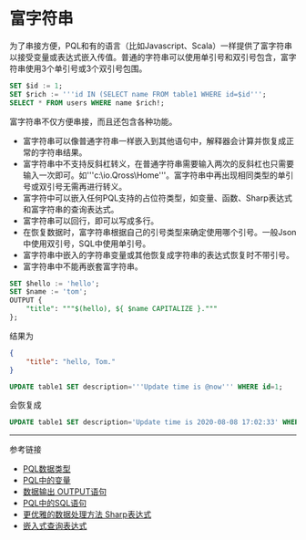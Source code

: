 # 富字符串
为了串接方便，PQL和有的语言（比如Javascript、Scala）一样提供了富字符串以接受变量或表达式嵌入传值。普通的字符串可以使用单引号和双引号包含，富字符串使用3个单引号或3个双引号包围。
```sql
SET $id := 1;
SET $rich := '''id IN (SELECT name FROM table1 WHERE id=$id''';
SELECT * FROM users WHERE name $rich!;
```

富字符串不仅方便串接，而且还包含各种功能。
* 富字符串可以像普通字符串一样嵌入到其他语句中，解释器会计算并恢复成正常的字符串结果。
* 富字符串中不支持反斜杠转义，在普通字符串需要输入两次的反斜杠也只需要输入一次即可。如'''c:\io.Qross\Home'''。富字符串中再出现相同类型的单引号或双引号无需再进行转义。
* 富字符中可以嵌入任何PQL支持的占位符类型，如变量、函数、Sharp表达式和富字符串的查询表达式。
* 富字符串可以回行，即可以写成多行。
* 在恢复数据时，富字符串根据自己的引号类型来确定使用哪个引号。一般Json中使用双引号，SQL中使用单引号。
* 富字符串中嵌入的字符串变量或其他恢复成字符串的表达式恢复时不带引号。
* 富字符串中不能再嵌套富字符串。

```sql
SET $hello := 'hello';
SET $name := 'tom';
OUTPUT {
    "title": """$(hello), ${ $name CAPITALIZE }."""
};
```
结果为
```json
{
    "title": "hello, Tom."
}
```

```sql
UPDATE table1 SET description='''Update time is @now''' WHERE id=1;
```
会恢复成
```sql
UPDATE table1 SET description='Update time is 2020-08-08 17:02:33' WHERE id=1;
```

---
参考链接
* [PQL数据类型](/pql/datatype.md)
* [PQL中的变量](/pql/variable.md)
* [数据输出 OUTPUT语句](/pql/output.md)
* [PQL中的SQL语句](/pql/sql.md)
* [更优雅的数据处理方法 Sharp表达式](/pql/sharp.md)
* [嵌入式查询表达式](/pql/query.md) 